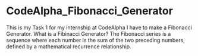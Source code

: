 # CodeAlpha_Fibonacci_Generator
This is my Task 1 for my internship at CodeAlpha
I have to make a Fibonacci Generator.
What is a Fibinacci Generator?
The Fibonacci series is a sequence where each number is the sum of the two preceding numbers, defined by a mathematical recurrence relationship.
